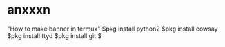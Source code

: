 # anxxxn
"How to make banner in termux"
$pkg install python2
$pkg install cowsay
$pkg install ttyd
$pkg install git
$
